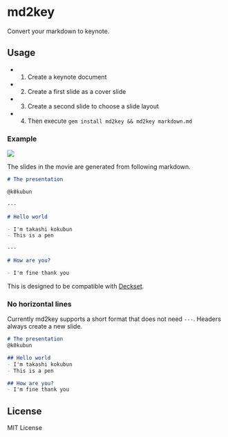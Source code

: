 # md2key

Convert your markdown to keynote.

## Usage

- 1. Create a keynote document
- 2. Create a first slide as a cover slide
- 3. Create a second slide to choose a slide layout
- 4. Then execute `gem install md2key && md2key markdown.md`

### Example

![](https://i.gyazo.com/9d4d00164683f516d44b3e536b3dd3e9.gif)

The slides in the movie are generated from following markdown.

```markdown
# The presentation

@k0kubun

---

# Hello world

- I'm takashi kokubun
- This is a pen

---

# How are you?

- I'm fine thank you
```

This is designed to be compatible with [Deckset](http://www.decksetapp.com/).

### No horizontal lines

Currently md2key supports a short format that does not need `---`.
Headers always create a new slide.

```markdown
# The presentation
@k0kubun

## Hello world
- I'm takashi kokubun
- This is a pen

## How are you?
- I'm fine thank you
```

## License

MIT License
